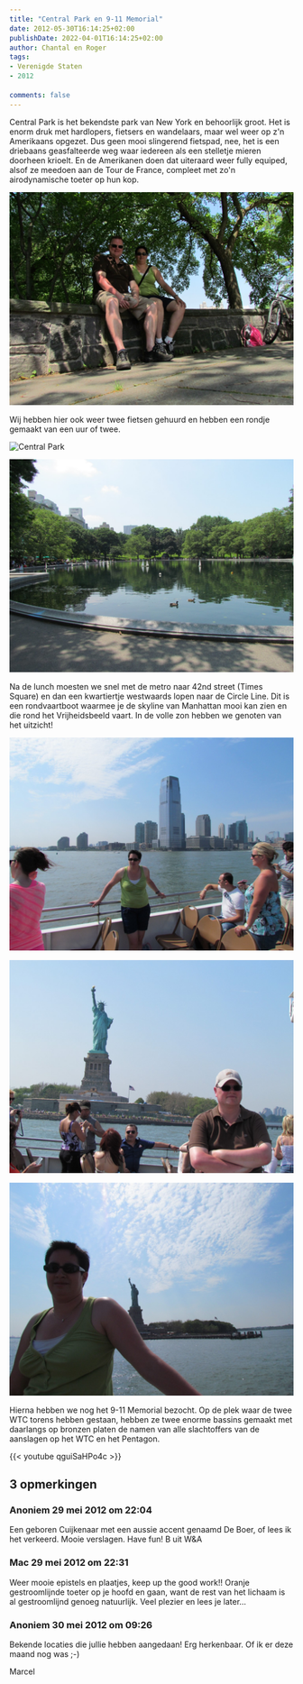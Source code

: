 ```yaml
---
title: "Central Park en 9-11 Memorial"
date: 2012-05-30T16:14:25+02:00
publishDate: 2022-04-01T16:14:25+02:00
author: Chantal en Roger
tags:
- Verenigde Staten
- 2012

comments: false
---
```


Central Park is het bekendste park van New York en behoorlijk groot. Het is enorm druk met hardlopers, fietsers en wandelaars, maar wel weer op z'n Amerikaans opgezet. Dus geen mooi slingerend fietspad, nee, het is een driebaans geasfalteerde weg waar iedereen als een stelletje mieren doorheen krioelt. En de Amerikanen doen dat uiteraard weer fully equiped, alsof ze meedoen aan de Tour de France, compleet met zo'n airodynamische toeter op hun kop.

![Central Park](./images/IMG_3265.JPG)

Wij hebben hier ook weer twee fietsen gehuurd en hebben een rondje gemaakt van een uur of twee.

![Central Park](./images/IMG_3280.JPG)

![Central Park](./images/IMG_3281.JPG)

Na de lunch moesten we snel met de metro naar 42nd street (Times Square) en dan een kwartiertje westwaards lopen naar de Circle Line. Dit is een rondvaartboot waarmee je de skyline van Manhattan mooi kan zien en die rond het Vrijheidsbeeld vaart. In de volle zon hebben we genoten van het uitzicht!

![Manhattan](./images/IMG_3313.JPG)

![Vrijheidsbeeld](./images/IMG_3337.JPG)

![Vrijheidsbeeld](./images/IMG_3321.JPG)

Hierna hebben we nog het 9-11 Memorial bezocht. Op de plek waar de twee WTC torens hebben gestaan, hebben ze twee enorme bassins gemaakt met daarlangs op bronzen platen de namen van alle slachtoffers van de aanslagen op het WTC en het Pentagon.

{{< youtube qguiSaHPo4c >}}

## 3 opmerkingen

### Anoniem 29 mei 2012 om 22:04

Een geboren Cuijkenaar met een aussie accent genaamd De Boer, of lees ik het verkeerd. Mooie verslagen. Have fun! B uit W&A

### Mac 29 mei 2012 om 22:31

Weer mooie epistels en plaatjes, keep up the good work!!
Oranje gestroomlijnde toeter op je hoofd en gaan, want de rest van het lichaam is al gestroomlijnd genoeg natuurlijk.
Veel plezier en lees je later...

### Anoniem 30 mei 2012 om 09:26

Bekende locaties die jullie hebben aangedaan! Erg herkenbaar. Of ik er deze maand nog was ;-)

Marcel
